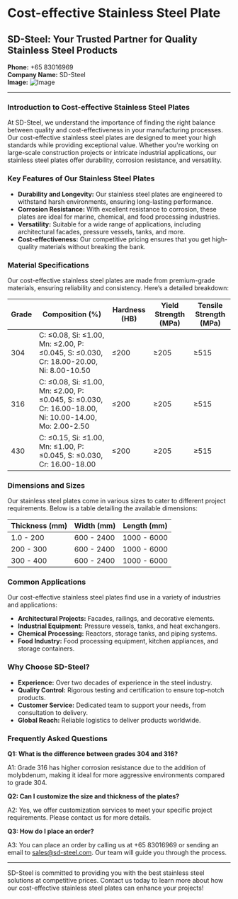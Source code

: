 # Cost-effective Stainless Steel Plate

## SD-Steel: Your Trusted Partner for Quality Stainless Steel Products

**Phone:** +65 83016969  
**Company Name:** SD-Steel  
**Image:** ![Image](https://github.com/user-attachments/assets/2567258e-e124-4816-932d-1809bd27ef0b)

---

### Introduction to Cost-effective Stainless Steel Plates

At SD-Steel, we understand the importance of finding the right balance between quality and cost-effectiveness in your manufacturing processes. Our cost-effective stainless steel plates are designed to meet your high standards while providing exceptional value. Whether you're working on large-scale construction projects or intricate industrial applications, our stainless steel plates offer durability, corrosion resistance, and versatility.

### Key Features of Our Stainless Steel Plates

- **Durability and Longevity:** Our stainless steel plates are engineered to withstand harsh environments, ensuring long-lasting performance.
- **Corrosion Resistance:** With excellent resistance to corrosion, these plates are ideal for marine, chemical, and food processing industries.
- **Versatility:** Suitable for a wide range of applications, including architectural facades, pressure vessels, tanks, and more.
- **Cost-effectiveness:** Our competitive pricing ensures that you get high-quality materials without breaking the bank.

### Material Specifications

Our cost-effective stainless steel plates are made from premium-grade materials, ensuring reliability and consistency. Here’s a detailed breakdown:

| Grade | Composition (%) | Hardness (HB) | Yield Strength (MPa) | Tensile Strength (MPa) |
|-------|-----------------|---------------|----------------------|------------------------|
| 304   | C: ≤0.08, Si: ≤1.00, Mn: ≤2.00, P: ≤0.045, S: ≤0.030, Cr: 18.00-20.00, Ni: 8.00-10.50 | ≤200 | ≥205 | ≥515 |
| 316   | C: ≤0.08, Si: ≤1.00, Mn: ≤2.00, P: ≤0.045, S: ≤0.030, Cr: 16.00-18.00, Ni: 10.00-14.00, Mo: 2.00-2.50 | ≤200 | ≥205 | ≥515 |
| 430   | C: ≤0.15, Si: ≤1.00, Mn: ≤1.00, P: ≤0.045, S: ≤0.030, Cr: 16.00-18.00 | ≤200 | ≥205 | ≥515 |

### Dimensions and Sizes

Our stainless steel plates come in various sizes to cater to different project requirements. Below is a table detailing the available dimensions:

| Thickness (mm) | Width (mm) | Length (mm) |
|----------------|------------|-------------|
| 1.0 - 200      | 600 - 2400 | 1000 - 6000 |
| 200 - 300      | 600 - 2400 | 1000 - 6000 |
| 300 - 400      | 600 - 2400 | 1000 - 6000 |

### Common Applications

Our cost-effective stainless steel plates find use in a variety of industries and applications:

- **Architectural Projects:** Facades, railings, and decorative elements.
- **Industrial Equipment:** Pressure vessels, tanks, and heat exchangers.
- **Chemical Processing:** Reactors, storage tanks, and piping systems.
- **Food Industry:** Food processing equipment, kitchen appliances, and storage containers.

### Why Choose SD-Steel?

- **Experience:** Over two decades of experience in the steel industry.
- **Quality Control:** Rigorous testing and certification to ensure top-notch products.
- **Customer Service:** Dedicated team to support your needs, from consultation to delivery.
- **Global Reach:** Reliable logistics to deliver products worldwide.

### Frequently Asked Questions

**Q1: What is the difference between grades 304 and 316?**

A1: Grade 316 has higher corrosion resistance due to the addition of molybdenum, making it ideal for more aggressive environments compared to grade 304.

**Q2: Can I customize the size and thickness of the plates?**

A2: Yes, we offer customization services to meet your specific project requirements. Please contact us for more details.

**Q3: How do I place an order?**

A3: You can place an order by calling us at +65 83016969 or sending an email to sales@sd-steel.com. Our team will guide you through the process.

---

SD-Steel is committed to providing you with the best stainless steel solutions at competitive prices. Contact us today to learn more about how our cost-effective stainless steel plates can enhance your projects!